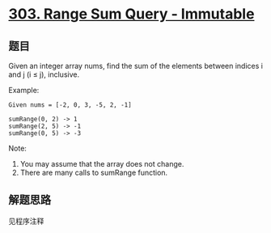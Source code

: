 # [303. Range Sum Query - Immutable](https://leetcode-cn.com/problems/range-sum-query-immutable/)

## 题目

Given an integer array nums, find the sum of the elements between indices i and j (i ≤ j), inclusive.

Example:

```text
Given nums = [-2, 0, 3, -5, 2, -1]

sumRange(0, 2) -> 1
sumRange(2, 5) -> -1
sumRange(0, 5) -> -3
```

Note:

1. You may assume that the array does not change.
1. There are many calls to sumRange function.

## 解题思路

见程序注释
